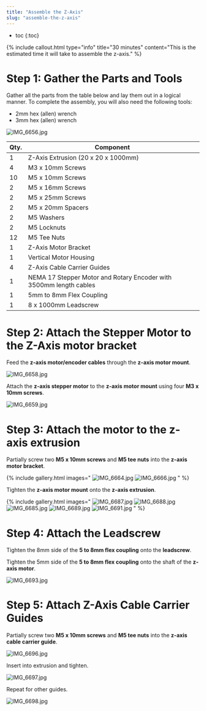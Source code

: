 ```yaml
---
title: "Assemble the Z-Axis"
slug: "assemble-the-z-axis"
---
```


* toc
{:toc}


{%
include callout.html
type="info"
title="30 minutes"
content="This is the estimated time it will take to assemble the z-axis."
%}

# Step 1: Gather the Parts and Tools
Gather all the parts from the table below and lay them out in a logical manner. To complete the assembly, you will also need the following tools:

* 2mm hex (allen) wrench
* 3mm hex (allen) wrench

![IMG_6656.jpg](_images/IMG_6656.jpg)



|Qty.                          |Component                     |
|------------------------------|------------------------------|
|1                             |Z-Axis Extrusion (20 x 20 x 1000mm)
|4                             |M3 x 10mm Screws
|10                            |M5 x 10mm Screws
|2                             |M5 x 16mm Screws
|2                             |M5 x 25mm Screws
|2                             |M5 x 20mm Spacers
|2                             |M5 Washers
|2                             |M5 Locknuts
|12                            |M5 Tee Nuts
|1                             |Z-Axis Motor Bracket
|1                             |Vertical Motor Housing
|4                             |Z-Axis Cable Carrier Guides
|1                             |NEMA 17 Stepper Motor and Rotary Encoder with 3500mm length cables
|1                             |5mm to 8mm Flex Coupling
|1                             |8 x 1000mm Leadscrew

# Step 2: Attach the Stepper Motor to the Z-Axis motor bracket
Feed the **z-axis motor/encoder cables** through the **z-axis motor mount**.

![IMG_6658.jpg](_images/IMG_6658.jpg)

Attach the **z-axis stepper motor** to the **z-axis motor mount** using four **M3 x 10mm screws**.

![IMG_6659.jpg](_images/IMG_6659.jpg)

# Step 3: Attach the motor to the z-axis extrusion
Partially screw two **M5 x 10mm screws** and **M5 tee nuts** into the **z-axis motor bracket**.

{% include gallery.html images="
![IMG_6664.jpg](_images/IMG_6664.jpg)
![IMG_6666.jpg](_images/IMG_6666.jpg)
" %}

Tighten the **z-axis motor mount** onto the **z-axis extrusion**.

{% include gallery.html images="
![IMG_6687.jpg](_images/IMG_6687.jpg)
![IMG_6688.jpg](_images/IMG_6688.jpg)
![IMG_6685.jpg](_images/IMG_6685.jpg)
![IMG_6689.jpg](_images/IMG_6689.jpg)
![IMG_6691.jpg](_images/IMG_6691.jpg)
" %}

# Step 4: Attach the Leadscrew
Tighten the 8mm side of the **5 to 8mm flex coupling** onto the **leadscrew**.

Tighten the 5mm side of the **5 to 8mm flex coupling** onto the shaft of the **z-axis motor**.

![IMG_6693.jpg](_images/IMG_6693.jpg)

# Step 5: Attach Z-Axis Cable Carrier Guides
Partially screw two **M5 x 10mm screws** and **M5 tee nuts** into the **z-axis cable carrier guide**.

![IMG_6696.jpg](_images/IMG_6696.jpg)

Insert into extrusion and tighten.

![IMG_6697.jpg](_images/IMG_6697.jpg)

Repeat for other guides.

![IMG_6698.jpg](_images/IMG_6698.jpg)

